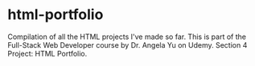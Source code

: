 # html-portfolio
Compilation of all the HTML projects I've made so far. This is part of the Full-Stack Web Developer course by Dr. Angela Yu on Udemy.
Section 4 Project: HTML Portfolio.
